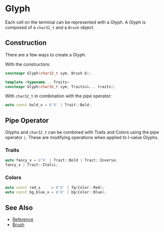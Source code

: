 # Glyph

Each cell on the terminal can be represented with a Glyph. A Glyph is composed
of a `char32_t` and a `Brush` object.

## Construction

There are a few ways to create a Glyph.

With the constructors:

```cpp
constexpr Glyph(char32_t sym, Brush b);
```

```cpp
template <typename... Traits>
constexpr Glyph(char32_t sym, Traits&&... traits);
```

With `char32_t` in combination with the pipe operator:

```cpp
auto const bold_x = U'X' | Trait::Bold;
```

## Pipe Operator

Glyphs and `char32_t` can be combined with Traits and Colors using the pipe
operator `|`. These are modifying operations when applied to l-value Glyphs.

### Traits

```cpp
auto fancy_x = U'X' | Trait::Bold | Trait::Inverse;
fancy_x | Trait::Italic;
```

### Colors

```cpp
auto const red_x     = U'X' | fg(Color::Red);
auto const bg_blue_x = U'X' | bg(Color::Blue);
```

## See Also

- [Reference](https://animber-coder.github.io/CaTerm/structox_1_1Glyph.html)
- [Brush](brush.md)

